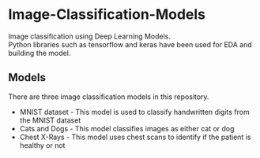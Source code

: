 # Image-Classification-Models

Image classification using Deep Learning Models.  
Python libraries such as tensorflow and keras have been used for EDA and building the model.

## Models
There are three image classification models in this repository.
- MNIST dataset - This model is used to classify handwritten digits from the MNIST dataset
- Cats and Dogs - This model classifies images as either cat or dog
- Chest X-Rays -  This model uses chest scans to identify if the patient is healthy or not
